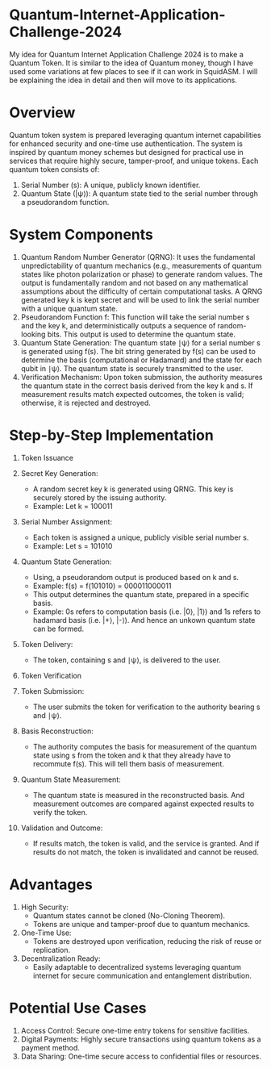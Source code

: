 # Quantum-Internet-Application-Challenge-2024
My idea for Quantum Internet Application Challenge 2024 is to make a Quantum Token. It is similar to the idea of Quantum money, though I have used some variations at few places to see if it can work in SquidASM. I will be explaining the idea in detail and then will move to its applications.

# Overview
Quantum token system is prepared leveraging quantum internet capabilities for enhanced security and one-time use authentication. The system is inspired by quantum money schemes but designed for practical use in services that require highly secure, tamper-proof, and unique tokens. Each quantum token consists of:
1. Serial Number (s): A unique, publicly known identifier.
2. Quantum State (|ψ⟩): A quantum state tied to the serial number through a pseudorandom function.

# System Components
1. Quantum Random Number Generator (QRNG):
It uses the fundamental unpredictability of quantum mechanics (e.g., measurements of quantum states like photon polarization or phase) to generate random values. The output is fundamentally random and not based on any mathematical assumptions about the difficulty of certain computational tasks.
A QRNG generated key k is kept secret and will be used to link the serial number  with a unique quantum state.
2. Pseudorandom Function f:
This function will take the serial number s and the key k, and deterministically outputs a sequence of random-looking bits. This output is used to determine the quantum state.
3. Quantum State Generation:
The quantum state ∣ψ⟩ for a serial number s is generated using f(s). The bit string generated by f(s) can be used to determine the basis (computational or Hadamard) and the state for each qubit in ∣ψ⟩. The quantum state is securely transmitted to the user.
4. Verification Mechanism:
Upon token submission, the authority measures the quantum state in the correct basis derived from the key k and s. If measurement results match expected outcomes, the token is valid; otherwise, it is rejected and destroyed.

# Step-by-Step Implementation
1. Token Issuance

1. Secret Key Generation:
   - A random secret key k is generated using QRNG. This key is securely stored by the issuing authority.
   - Example: Let k = 100011

2. Serial Number Assignment:
   - Each token is assigned a unique, publicly visible serial number s.
   - Example: Let s = 101010

3. Quantum State Generation:
   - Using, a pseudorandom output is produced based on k and s.
   - Example: f(s) = f(101010) = 000011000011
   - This output determines the quantum state, prepared in a specific basis.
   - Example: 0s refers to computation basis (i.e. |0⟩, |1⟩) and 1s refers to hadamard basis (i.e. |+⟩, |-⟩). And hence an unkown quantum state can be formed.

4. Token Delivery:
   - The token, containing s and ∣ψ⟩, is delivered to the user.

2. Token Verification

1. Token Submission:
   - The user submits the token for verification to the authority bearing s and ∣ψ⟩.

2. Basis Reconstruction:
   - The authority computes the basis for measurement of the quantum state using s from the token and k that they already have to recommute f(s). This will tell them basis of measurement.

3. Quantum State Measurement:
   - The quantum state  is measured in the reconstructed basis. And measurement outcomes are compared against expected results to verify the token.

4. Validation and Outcome:
   - If results match, the token is valid, and the service is granted. And if results do not match, the token is invalidated and cannot be reused.
   
# Advantages

1. High Security:
   - Quantum states cannot be cloned (No-Cloning Theorem).
   - Tokens are unique and tamper-proof due to quantum mechanics.
2. One-Time Use:
   - Tokens are destroyed upon verification, reducing the risk of reuse or replication.
3. Decentralization Ready:
   - Easily adaptable to decentralized systems leveraging quantum internet for secure communication and entanglement distribution.

# Potential Use Cases

1. Access Control: Secure one-time entry tokens for sensitive facilities.
2. Digital Payments: Highly secure transactions using quantum tokens as a payment method.
3. Data Sharing: One-time secure access to confidential files or resources.


